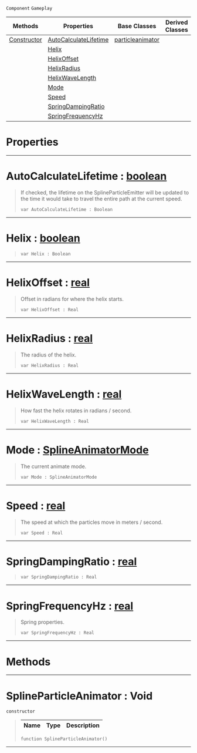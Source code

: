  `Component` `Gameplay`



|Methods|Properties|Base Classes|Derived Classes|
|---|---|---|---|
|[ Constructor](splineparticleanimator.md#splineparticleanimator-v)|[ AutoCalculateLifetime](splineparticleanimator.md#autocalculatelifetime-ze)|[particleanimator](particleanimator.md)| |
| |[ Helix](splineparticleanimator.md#helix-zilch-engine-docume)| | |
| |[ HelixOffset](splineparticleanimator.md#helixoffset-zilch-engine)| | |
| |[ HelixRadius](splineparticleanimator.md#helixradius-zilch-engine)| | |
| |[ HelixWaveLength](splineparticleanimator.md#helixwavelength-zilch-eng)| | |
| |[ Mode](splineparticleanimator.md#mode-zilch-engine-documen)| | |
| |[ Speed](splineparticleanimator.md#speed-zilch-engine-docume)| | |
| |[ SpringDampingRatio](splineparticleanimator.md#springdampingratio-zero)| | |
| |[ SpringFrequencyHz](splineparticleanimator.md#springfrequencyhz-zilch-e)| | |


 #  Properties


---  
 #  AutoCalculateLifetime : [boolean](../nada_base_types/boolean.md)

> If checked, the lifetime on the SplineParticleEmitter will be updated to the time it would take to travel the entire path at the current speed.
> ```TS:Nada
> var AutoCalculateLifetime : Boolean


---  
 #  Helix : [boolean](../nada_base_types/boolean.md)

> 
> ```TS:Nada
> var Helix : Boolean


---  
 #  HelixOffset : [real](../nada_base_types/real.md)

> Offset in radians for where the helix starts.
> ```TS:Nada
> var HelixOffset : Real


---  
 #  HelixRadius : [real](../nada_base_types/real.md)

> The radius of the helix.
> ```TS:Nada
> var HelixRadius : Real


---  
 #  HelixWaveLength : [real](../nada_base_types/real.md)

> How fast the helix rotates in radians / second.
> ```TS:Nada
> var HelixWaveLength : Real


---  
 #  Mode : [SplineAnimatorMode](../enum_reference.md#splineanimatormode)

> The current animate mode.
> ```TS:Nada
> var Mode : SplineAnimatorMode


---  
 #  Speed : [real](../nada_base_types/real.md)

> The speed at which the particles move in meters / second.
> ```TS:Nada
> var Speed : Real


---  
 #  SpringDampingRatio : [real](../nada_base_types/real.md)

> 
> ```TS:Nada
> var SpringDampingRatio : Real


---  
 #  SpringFrequencyHz : [real](../nada_base_types/real.md)

> Spring properties.
> ```TS:Nada
> var SpringFrequencyHz : Real


---  
 #  Methods


---  
 #  SplineParticleAnimator : Void

 `constructor`

> 
> |Name|Type|Description|
> |---|---|---|
> ```TS:Nada
> function SplineParticleAnimator()
> ``` 


---  
 

 
